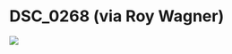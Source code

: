 <!--
id: 115072909
link: http://tumblr.atmos.org/post/115072909/dsc-0268-via-roy-wagner
slug: dsc-0268-via-roy-wagner
date: Fri May 29 2009 17:19:42 GMT-0700 (PDT)
publish: 2009-05-029
tags: 
title: DSC_0268 (via Roy Wagner)
-->


DSC_0268 (via Roy Wagner)
=========================

![](http://25.media.tumblr.com/ZyX8Upfyno34escx14eikYbso1_500.jpg)

